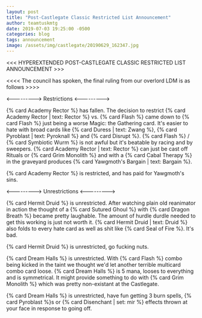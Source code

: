```yaml
---
layout: post
title: "Post-Castlegate Classic Restricted List Announcement"
author: teamtuskmtg
date: 2019-07-03 19:25:00 -0500
categories: blog
tags: announcement
image: /assets/img/castlegate/20190629_162347.jpg
---
```


<<< HYPEREXTENDED POST-CASTLEGATE CLASSIC RESTRICTED LIST ANNOUNCEMENT >>>


<<<< The council has spoken, the final ruling from our overlord LDM is as follows >>>>

<---------> Restrictions <--------->

{% card Academy Rector %} has fallen. The decision to restrict {% card Academy Rector | text: Rector %} vs. {% card Flash %} came down to {% card Flash %} just being a worse Magic: the Gathering card. It's easier to hate with broad cards like {% card Duress | text: Zwang %}, {% card Pyroblast | text: Pyroknall %} and {% card Disrupt %}. {% card Flash %} / {% card Symbiotic Wurm %} is not awful but it's beatable by racing and by sweepers. {% card Academy Rector | text: Rector %} can just be cast off Rituals or {% card Grim Monolith %} and with a {% card Cabal Therapy %} in the graveyard produces {% card Yawgmoth's Bargain | text: Bargain %}.

{% card Academy Rector %} is restricted, and has paid for Yawgmoth's sins.

<---------> Unrestrictions <--------->

{% card Hermit Druid %} is unrestricted. After watching plain old reanimator in action the thought of a {% card Sutured Ghoul %} with {% card Dragon Breath %} became pretty laughable. The amount of hurdle durdle needed to get this working is just not worth it. {% card Hermit Druid | text: Druid %} also folds to every hate card as well as shit like {% card Seal of Fire %}. It's bad.

{% card Hermit Druid %} is unrestricted, go fucking nuts.

{% card Dream Halls %} is unrestricted. With {% card Flash %} combo being kicked in the taint we thought we'd let another terrible multicard combo card loose. {% card Dream Halls %} is 5 mana, looses to everything and is symmetrical.
It might provide something to do with {% card Grim Monolith %} which was pretty non-existant at the Castlegate.

{% card Dream Halls %} is unrestricted, have fun getting 3 burn spells, {% card Pyroblast %}s or {% card Disenchant | set: mir %} effects thrown at your face in response to going off.
